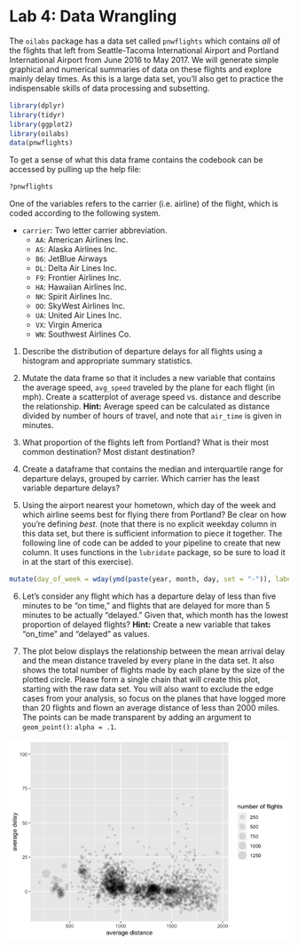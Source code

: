 Lab 4: Data Wrangling
================

The `oilabs` package has a data set called `pnwflights` which contains
*all* of the flights that left from Seattle-Tacoma International Airport
and Portland International Airport from June 2016 to May 2017. We will
generate simple graphical and numerical summaries of data on these
flights and explore mainly delay times. As this is a large data set,
you’ll also get to practice the indispensable skills of data
processing and subsetting.

``` r
library(dplyr)
library(tidyr)
library(ggplot2)
library(oilabs)
data(pnwflights)
```

To get a sense of what this data frame contains the codebook can be
accessed by pulling up the help file:

``` r
?pnwflights
```

One of the variables refers to the carrier (i.e. airline) of the flight,
which is coded according to the following system.

  - `carrier`: Two letter carrier abbreviation.
      - `AA`: American Airlines Inc.
      - `AS`: Alaska Airlines Inc.
      - `B6`: JetBlue Airways
      - `DL`: Delta Air Lines Inc.
      - `F9`: Frontier Airlines Inc.
      - `HA`: Hawaiian Airlines Inc.
      - `NK`: Spirit Airlines Inc.
      - `OO`: SkyWest Airlines Inc.
      - `UA`: United Air Lines Inc.
      - `VX`: Virgin America
      - `WN`: Southwest Airlines Co.

<!-- end list -->

1.  Describe the distribution of departure delays for all flights using
    a histogram and appropriate summary statistics.

2.  Mutate the data frame so that it includes a new variable that
    contains the average speed, `avg_speed` traveled by the plane for
    each flight (in mph). Create a scatterplot of average speed
    vs. distance and describe the relationship. **Hint:** Average speed
    can be calculated as distance divided by number of hours of travel,
    and note that `air_time` is given in minutes.

3.  What proportion of the flights left from Portland? What is their
    most common destination? Most distant destination?

4.  Create a dataframe that contains the median and interquartile range
    for departure delays, grouped by carrier. Which carrier has the
    least variable departure delays?

5.  Using the airport nearest your hometown, which day of the week and
    which airline seems best for flying there from Portland? Be clear on
    how you’re defining *best*. (note that there is no explicit weekday
    column in this data set, but there is sufficient information to
    piece it together. The following line of code can be added to your
    pipeline to create that new column. It uses functions in the
    `lubridate` package, so be sure to load it in at the start of this
    exercise).

<!-- end list -->

``` r
mutate(day_of_week = wday(ymd(paste(year, month, day, set = "-")), label = T))
```

6.  Let’s consider any flight which has a departure delay of less than
    five minutes to be “on time,” and flights that are delayed for more
    than 5 minutes to be actually “delayed.” Given that, which month has
    the lowest proportion of delayed flights? **Hint:** Create a new
    variable that takes “on\_time” and “delayed” as values.

7.  The plot below displays the relationship between the mean arrival
    delay and the mean distance traveled by every plane in the data set.
    It also shows the total number of flights made by each plane by the
    size of the plotted circle. Please form a single chain that will
    create this plot, starting with the raw data set. You will also want
    to exclude the edge cases from your analysis, so focus on the planes
    that have logged more than 20 flights and flown an average distance
    of less than 2000 miles. The points can be made transparent by
    adding an argument to `geom_point()`: `alpha = .1`.

![](04-wrangling_files/figure-gfm/unnamed-chunk-9-1.png)<!-- -->
